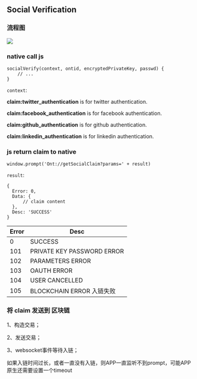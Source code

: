 

## Social Verification



### 流程图



![](http://on-img.com/chart_image/5a952471e4b04932f89cde03.png)





### native call js



```
socialVerify(context, ontid, encryptedPrivateKey, passwd) {
    // ...
}
```



`context`:

**claim:twitter_authentication** is for twitter authentication.

**claim:facebook_authentication** is for facebook authentication.

**claim:github_authentication** is for github authentication.

**claim:linkedin_authentication** is for linkedin authentication.





### js return claim to native



```
window.prompt('Ont://getSocialClaim?params=' + result)
```



`result`:

```
{
  Error: 0,
  Data: {
      // claim content
  },
  Desc: 'SUCCESS'
}
```



| Error | Desc                       |
| ----- | -------------------------- |
| 0     | SUCCESS                    |
| 101   | PRIVATE KEY PASSWORD ERROR |
| 102   | PARAMETERS ERROR           |
| 103   | OAUTH ERROR                |
| 104   | USER CANCELLED             |
| 105   | BLOCKCHAIN ERROR 入链失败  |



### 将 claim 发送到 区块链



1、构造交易；

2、发送交易；

3、websocket事件等待入链；



如果入链时间过长，或者一直没有入链，则APP一直监听不到prompt，可能APP原生还需要设置一个timeout